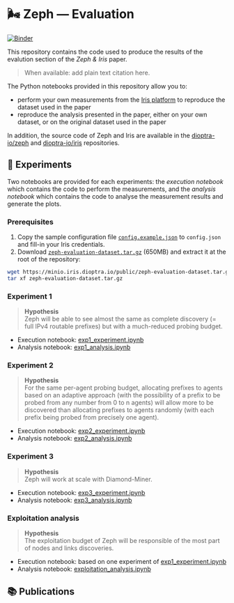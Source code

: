 # 🌬️ Zeph — Evaluation

[![Binder](https://mybinder.org/badge_logo.svg)](https://mybinder.org/v2/gh/dioptra-io/zeph-evaluation/HEAD)

This repository contains the code used to produce the results of the evalution section of the *Zeph & Iris* paper.

> When available: add plain text citation here.

The Python notebooks provided in this repository allow you to:
- perform your own measurements from the [Iris platform](https://iris.dioptra.io) to reproduce the dataset used in the paper
- reproduce the analysis presented in the paper, either on your own dataset, or on the original dataset used in the paper

In addition, the source code of Zeph and Iris are available in the [dioptra-io/zeph](https://github.com/dioptra-io/zeph) and [dioptra-io/iris](https://github.com/dioptra-io/zeph) repositories.

## 🧪 Experiments

Two notebooks are provided for each experiments: the *execution notebook* which contains the code to perform the measurements, and the *analysis notebook* which contains the code to analyse the measurement results and generate the plots.

### Prerequisites

1. Copy the sample configuration file [`config.example.json`](config.example.json) to `config.json` and fill-in your Iris credentials.
2.  Download [`zeph-evaluation-dataset.tar.gz`](https://minio.iris.dioptra.io/public/zeph-evaluation-dataset.tar.gz) (650MB) and extract it at the root of the repository:
```bash
wget https://minio.iris.dioptra.io/public/zeph-evaluation-dataset.tar.gz
tar xf zeph-evaluation-dataset.tar.gz
```

### Experiment 1

> **Hypothesis**  
> Zeph will be able to see almost the same as complete discovery
(= full IPv4 routable prefixes) but with a much-reduced probing budget.


* Execution notebook: [exp1_experiment.ipynb](exp1_experiment.ipynb)
* Analysis notebook: [exp1_analysis.ipynb](exp1_analysis.ipynb)

### Experiment 2

> **Hypothesis**  
> For the same per-agent probing budget, allocating prefixes to agents based on an adaptive approach
(with the possibility of a prefix to be probed from any number from 0 to n agents)
will allow more to be discovered than allocating prefixes to agents randomly (with each prefix being probed from precisely one agent).

* Execution notebook: [exp2_experiment.ipynb](exp2_experiment.ipynb)
* Analysis notebook: [exp2_analysis.ipynb](exp2_analysis.ipynb)

### Experiment 3

> **Hypothesis**  
> Zeph will work at scale with Diamond-Miner. 

* Execution notebook: [exp3_experiment.ipynb](exp3_experiment.ipynb)
* Analysis notebook: [exp3_analysis.ipynb](exp3_analysis.ipynb)

### Exploitation analysis

> **Hypothesis**  
> The exploitation budget of Zeph will be responsible of the most part of nodes and links discoveries. 

* Execution notebook: based on one experiment of [exp1_experiment.ipynb](exp1_experiment.ipynb)
* Analysis notebook: [exploitation_analysis.ipynb](exploitation_analysis.ipynb)

## 📚 Publications

```
```
